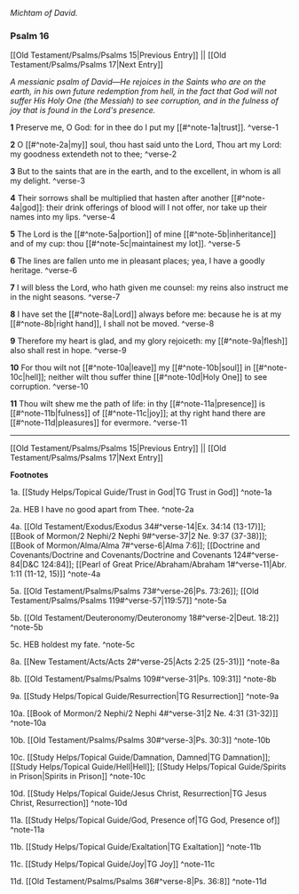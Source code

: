 *Michtam of David.*

### Psalm 16

[[Old Testament/Psalms/Psalms 15|Previous Entry]]  ||  [[Old Testament/Psalms/Psalms 17|Next Entry]]

*A messianic psalm of David—He rejoices in the Saints who are on the earth, in his own future redemption from hell, in the fact that God will not suffer His Holy One (the Messiah) to see corruption, and in the fulness of joy that is found in the Lord's presence.*

**1**  Preserve me, O God: for in thee do I put my [[#^note-1a|trust]]. ^verse-1

**2**  O [[#^note-2a|my]] soul, thou hast said unto the Lord, Thou art my Lord: my goodness extendeth not to thee; ^verse-2

**3**  But to the saints that are in the earth, and to the excellent, in whom is all my delight. ^verse-3

**4**  Their sorrows shall be multiplied that hasten after another [[#^note-4a|god]]: their drink offerings of blood will I not offer, nor take up their names into my lips. ^verse-4

**5**  The Lord is the [[#^note-5a|portion]] of mine [[#^note-5b|inheritance]] and of my cup: thou [[#^note-5c|maintainest my lot]]. ^verse-5

**6**  The lines are fallen unto me in pleasant places; yea, I have a goodly heritage. ^verse-6

**7**  I will bless the Lord, who hath given me counsel: my reins also instruct me in the night seasons. ^verse-7

**8**  I have set the [[#^note-8a|Lord]] always before me: because he is at my [[#^note-8b|right hand]], I shall not be moved. ^verse-8

**9**  Therefore my heart is glad, and my glory rejoiceth: my [[#^note-9a|flesh]] also shall rest in hope. ^verse-9

**10**  For thou wilt not [[#^note-10a|leave]] my [[#^note-10b|soul]] in [[#^note-10c|hell]]; neither wilt thou suffer thine [[#^note-10d|Holy One]] to see corruption. ^verse-10

**11**  Thou wilt shew me the path of life: in thy [[#^note-11a|presence]] is [[#^note-11b|fulness]] of [[#^note-11c|joy]]; at thy right hand there are [[#^note-11d|pleasures]] for evermore. ^verse-11


---
[[Old Testament/Psalms/Psalms 15|Previous Entry]]  ||  [[Old Testament/Psalms/Psalms 17|Next Entry]]


**Footnotes**


1a. [[Study Helps/Topical Guide/Trust in God|TG Trust in God]] ^note-1a

2a. HEB I have no good apart from Thee. ^note-2a

4a. [[Old Testament/Exodus/Exodus 34#^verse-14|Ex. 34:14 (13-17)]]; [[Book of Mormon/2 Nephi/2 Nephi 9#^verse-37|2 Ne. 9:37 (37-38)]]; [[Book of Mormon/Alma/Alma 7#^verse-6|Alma 7:6]]; [[Doctrine and Covenants/Doctrine and Covenants/Doctrine and Covenants 124#^verse-84|D&C 124:84]]; [[Pearl of Great Price/Abraham/Abraham 1#^verse-11|Abr. 1:11 (11-12, 15)]] ^note-4a

5a. [[Old Testament/Psalms/Psalms 73#^verse-26|Ps. 73:26]]; [[Old Testament/Psalms/Psalms 119#^verse-57|119:57]] ^note-5a

5b. [[Old Testament/Deuteronomy/Deuteronomy 18#^verse-2|Deut. 18:2]] ^note-5b

5c. HEB holdest my fate. ^note-5c

8a. [[New Testament/Acts/Acts 2#^verse-25|Acts 2:25 (25-31)]] ^note-8a

8b. [[Old Testament/Psalms/Psalms 109#^verse-31|Ps. 109:31]] ^note-8b

9a. [[Study Helps/Topical Guide/Resurrection|TG Resurrection]] ^note-9a

10a. [[Book of Mormon/2 Nephi/2 Nephi 4#^verse-31|2 Ne. 4:31 (31-32)]] ^note-10a

10b. [[Old Testament/Psalms/Psalms 30#^verse-3|Ps. 30:3]] ^note-10b

10c. [[Study Helps/Topical Guide/Damnation, Damned|TG Damnation]]; [[Study Helps/Topical Guide/Hell|Hell]]; [[Study Helps/Topical Guide/Spirits in Prison|Spirits in Prison]] ^note-10c

10d. [[Study Helps/Topical Guide/Jesus Christ, Resurrection|TG Jesus Christ, Resurrection]] ^note-10d

11a. [[Study Helps/Topical Guide/God, Presence of|TG God, Presence of]] ^note-11a

11b. [[Study Helps/Topical Guide/Exaltation|TG Exaltation]] ^note-11b

11c. [[Study Helps/Topical Guide/Joy|TG Joy]] ^note-11c

11d. [[Old Testament/Psalms/Psalms 36#^verse-8|Ps. 36:8]] ^note-11d